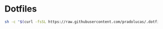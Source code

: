 # Dotfiles

```bash
sh -c "$(curl -fsSL https://raw.githubusercontent.com/pradolucas/.dotfiles/automatic/install.sh)"
```
